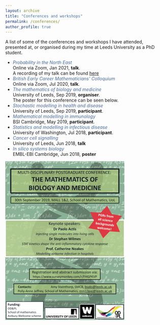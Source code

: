 ```yaml
---
layout: archive
title: "Conferences and workshops"
permalink: /conferences/
author_profile: true
---
```


A list of some of the conferences and workshops I have attended, presented at, or organised during my time at Leeds University as a PhD student.

* *<span style="color:#47689e">Probability in the North East</span>*  
Online via Zoom, Jan 2021, **talk**.  
A recording of my talk can be found [here](https://www.youtube.com/watch?v=3eXdvkUeKBo)
* *<span style="color:#47689e">British Early Career Mathematicians' Colloquium</span>*  
Online via Zoom, Jul 2020, **talk**.  
* *<span style="color:#47689e">The mathematics of biology and medicine</span>*  
University of Leeds, Sep 2019, **organiser**.  
The poster for this conference can be seen below.  
* *<span style="color:#47689e">Stochastic modelling in health and disease</span>*  
University of Leeds, Sep 2019, **participant**.  
* *<span style="color:#47689e">Mathematical modelling in immunology</span>*  
BSI Cambridge, May 2019, **participant**.  
* *<span style="color:#47689e">Statistics and modelling in infectious disease</span>*  
University of Washington, Jul 2018, **participant**.  
* *<span style="color:#47689e">Cancer cell signalling</span>*  
University of Leeds, Jun 2018, **talk**  
* *<span style="color:#47689e">In silico systems biology</span>*  
EMBL-EBI Cambridge, Jun 2018, **poster**  

<img src="/images/Math_bio.png?raw=true"/>

